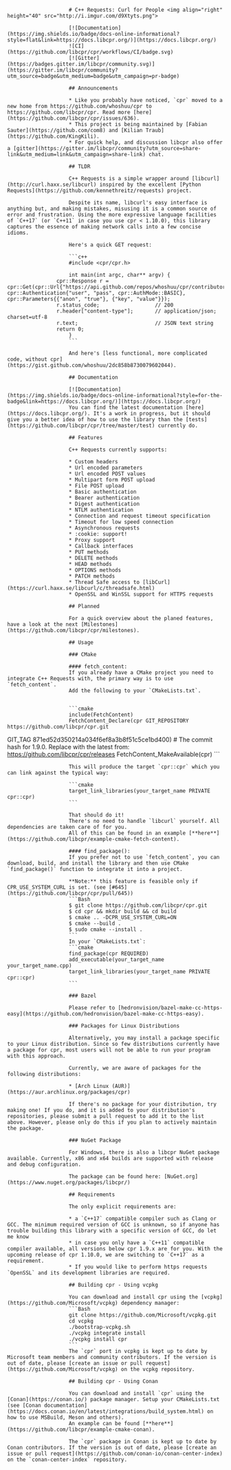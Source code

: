 						# C++ Requests: Curl for People <img align="right" height="40" src="http://i.imgur.com/d9Xtyts.png">
						
						[![Documentation](https://img.shields.io/badge/docs-online-informational?style=flat&link=https://docs.libcpr.org/)](https://docs.libcpr.org/)
						![CI](https://github.com/libcpr/cpr/workflows/CI/badge.svg)
						[![Gitter](https://badges.gitter.im/libcpr/community.svg)](https://gitter.im/libcpr/community?utm_source=badge&utm_medium=badge&utm_campaign=pr-badge)
						
						## Announcements
						
						* Like you probably have noticed, `cpr` moved to a new home from https://github.com/whoshuu/cpr to https://github.com/libcpr/cpr. Read more [here](https://github.com/libcpr/cpr/issues/636).
						* This project is being maintained by [Fabian Sauter](https://github.com/com8) and [Kilian Traub](https://github.com/KingKili).
						* For quick help, and discussion libcpr also offer a [gitter](https://gitter.im/libcpr/community?utm_source=share-link&utm_medium=link&utm_campaign=share-link) chat.
						
						## TLDR
						
						C++ Requests is a simple wrapper around [libcurl](http://curl.haxx.se/libcurl) inspired by the excellent [Python Requests](https://github.com/kennethreitz/requests) project.
						
						Despite its name, libcurl's easy interface is anything but, and making mistakes, misusing it is a common source of error and frustration. Using the more expressive language facilities of `C++17` (or `C++11` in case you use cpr < 1.10.0), this library captures the essence of making network calls into a few concise idioms.
						
						Here's a quick GET request:
						
						```c++
						#include <cpr/cpr.h>
						
						int main(int argc, char** argv) {
                    cpr::Response r = cpr::Get(cpr::Url{"https://api.github.com/repos/whoshuu/cpr/contributors"},
    cpr::Authentication{"user", "pass", cpr::AuthMode::BASIC},
    cpr::Parameters{{"anon", "true"}, {"key", "value"}});
                    r.status_code;                  // 200
                    r.header["content-type"];       // application/json; charset=utf-8
                    r.text;                         // JSON text string
                    return 0;
						}
						```
						
						And here's [less functional, more complicated code, without cpr](https://gist.github.com/whoshuu/2dc858b8730079602044).
						
						## Documentation
						
						[![Documentation](https://img.shields.io/badge/docs-online-informational?style=for-the-badge&link=https://docs.libcpr.org/)](https://docs.libcpr.org/)  
						You can find the latest documentation [here](https://docs.libcpr.org/). It's a work in progress, but it should give you a better idea of how to use the library than the [tests](https://github.com/libcpr/cpr/tree/master/test) currently do.
						
						## Features
						
						C++ Requests currently supports:
						
						* Custom headers
						* Url encoded parameters
						* Url encoded POST values
						* Multipart form POST upload
						* File POST upload
						* Basic authentication
						* Bearer authentication
						* Digest authentication
						* NTLM authentication
						* Connection and request timeout specification
						* Timeout for low speed connection
						* Asynchronous requests
						* :cookie: support!
						* Proxy support
						* Callback interfaces
						* PUT methods
						* DELETE methods
						* HEAD methods
						* OPTIONS methods
						* PATCH methods
						* Thread Safe access to [libCurl](https://curl.haxx.se/libcurl/c/threadsafe.html)
						* OpenSSL and WinSSL support for HTTPS requests
						
						## Planned
						
						For a quick overview about the planed features, have a look at the next [Milestones](https://github.com/libcpr/cpr/milestones).
						
						## Usage
						
						### CMake
						
						#### fetch_content:
						If you already have a CMake project you need to integrate C++ Requests with, the primary way is to use `fetch_content`.
						Add the following to your `CMakeLists.txt`.
						
						
						```cmake
						include(FetchContent)
						FetchContent_Declare(cpr GIT_REPOSITORY https://github.com/libcpr/cpr.git
GIT_TAG 871ed52d350214a034f6ef8a3b8f51c5ce1bd400) # The commit hash for 1.9.0. Replace with the latest from: https://github.com/libcpr/cpr/releases
						FetchContent_MakeAvailable(cpr)
						```
						
						This will produce the target `cpr::cpr` which you can link against the typical way:
						
						```cmake
						target_link_libraries(your_target_name PRIVATE cpr::cpr)
						```
						
						That should do it!
						There's no need to handle `libcurl` yourself. All dependencies are taken care of for you.  
						All of this can be found in an example [**here**](https://github.com/libcpr/example-cmake-fetch-content).
						
						#### find_package():
						If you prefer not to use `fetch_content`, you can download, build, and install the library and then use CMake `find_package()` function to integrate it into a project.
						
						**Note:** this feature is feasible only if CPR_USE_SYSTEM_CURL is set. (see [#645](https://github.com/libcpr/cpr/pull/645))
						```Bash
						$ git clone https://github.com/libcpr/cpr.git
						$ cd cpr && mkdir build && cd build
						$ cmake .. -DCPR_USE_SYSTEM_CURL=ON
						$ cmake --build .
						$ sudo cmake --install .
						```
						In your `CMakeLists.txt`:
						```cmake
						find_package(cpr REQUIRED)
						add_executable(your_target_name your_target_name.cpp)
						target_link_libraries(your_target_name PRIVATE cpr::cpr)
						```
						
						### Bazel
						
						Please refer to [hedronvision/bazel-make-cc-https-easy](https://github.com/hedronvision/bazel-make-cc-https-easy).
						
						### Packages for Linux Distributions
						
						Alternatively, you may install a package specific to your Linux distribution. Since so few distributions currently have a package for cpr, most users will not be able to run your program with this approach.
						
						Currently, we are aware of packages for the following distributions:
						
						* [Arch Linux (AUR)](https://aur.archlinux.org/packages/cpr)
						
						If there's no package for your distribution, try making one! If you do, and it is added to your distribution's repositories, please submit a pull request to add it to the list above. However, please only do this if you plan to actively maintain the package.
						
						### NuGet Package
						
						For Windows, there is also a libcpr NuGet package available. Currently, x86 and x64 builds are supported with release and debug configuration.
						
						The package can be found here: [NuGet.org](https://www.nuget.org/packages/libcpr/)
						
						## Requirements
						
						The only explicit requirements are:
						
						* a `C++17` compatible compiler such as Clang or GCC. The minimum required version of GCC is unknown, so if anyone has trouble building this library with a specific version of GCC, do let me know
						* in case you only have a `C++11` compatible compiler available, all versions below cpr 1.9.x are for you. With the upcoming release of cpr 1.10.0, we are switching to `C++17` as a requirement.
						* If you would like to perform https requests `OpenSSL` and its development libraries are required.
						
						## Building cpr - Using vcpkg
						
						You can download and install cpr using the [vcpkg](https://github.com/Microsoft/vcpkg) dependency manager:
						```Bash
						git clone https://github.com/Microsoft/vcpkg.git
						cd vcpkg
						./bootstrap-vcpkg.sh
						./vcpkg integrate install
						./vcpkg install cpr
						```
						The `cpr` port in vcpkg is kept up to date by Microsoft team members and community contributors. If the version is out of date, please [create an issue or pull request](https://github.com/Microsoft/vcpkg) on the vcpkg repository.
						
						## Building cpr - Using Conan
						
						You can download and install `cpr` using the [Conan](https://conan.io/) package manager. Setup your CMakeLists.txt (see [Conan documentation](https://docs.conan.io/en/latest/integrations/build_system.html) on how to use MSBuild, Meson and others).
						An example can be found [**here**](https://github.com/libcpr/example-cmake-conan).
						
						The `cpr` package in Conan is kept up to date by Conan contributors. If the version is out of date, please [create an issue or pull request](https://github.com/conan-io/conan-center-index) on the `conan-center-index` repository.
						